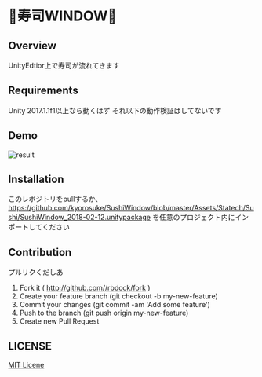 # 🍣寿司WINDOW🍣

## Overview

UnityEdtior上で寿司が流れてきます

## Requirements
Unity 2017.1.1f1以上なら動くはず
それ以下の動作検証はしてないです

## Demo
![result](https://github.com/kyorosuke/SushiWindow/blob/feature/media/Assets/Statech/Sushi/Demo/demo.gif)

## Installation
このレポジトリをpullするか、
https://github.com/kyorosuke/SushiWindow/blob/master/Assets/Statech/Sushi/SushiWindow_2018-02-12.unitypackage
を任意のプロジェクト内にインポートしてください

## Contribution
プルリクくだしあ
1. Fork it ( http://github.com//rbdock/fork )
2. Create your feature branch (git checkout -b my-new-feature)
3. Commit your changes (git commit -am 'Add some feature')
4. Push to the branch (git push origin my-new-feature)
5. Create new Pull Request

## LICENSE

[MIT Licene](https://github.com/kyorosuke/SushiWindow/blob/master/LICENSE)
